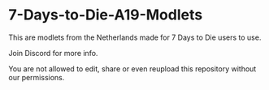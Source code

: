 # 7-Days-to-Die-A19-Modlets
This are modlets from the Netherlands made for 7 Days to Die users to use.

Join Discord for more info.

You are not allowed to edit, share or even reupload this repository without our permissions. 
